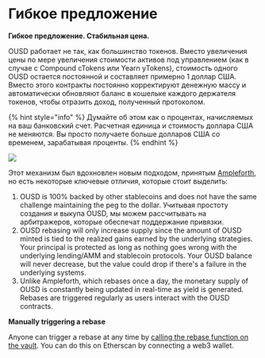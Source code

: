 # Гибкое предложение

**Гибкое предложение. Стабильная цена.**

OUSD работает не так, как большинство токенов. Вместо увеличения цены по мере увеличения стоимости активов под управлением (как в случае с Compound cTokens или Yearn yTokens), стоимость одного OUSD остается постоянной и составляет примерно 1 доллар США. Вместо этого контракты постоянно корректируют денежную массу и автоматически обновляют баланс в кошельке каждого держателя токенов, чтобы отразить доход, полученный протоколом.

{% hint style="info" %}
Думайте об этом как о процентах, начисляемых на ваш банковский счет. Расчетная единица и стоимость доллара США не меняются. Вы просто получаете больше долларов США со временем, зарабатывая проценты.
{% endhint %}

![](../../.gitbook/assets/ousd_docs_graphics_4.png)

Этот механизм был вдохновлен новым подходом, принятым [Ampleforth](https://www.ampleforth.org/), но есть некоторые ключевые отличия, которые стоит выделить:

1. OUSD is 100% backed by other stablecoins and does not have the same challenge maintaining the peg to the dollar. Учитывая простоту создания и выкупа OUSD, мы можем рассчитывать на арбитражеров, которые обеспечат поддержание привязки.
2. OUSD rebasing will only increase supply since the amount of OUSD minted is tied to the realized gains earned by the underlying strategies. Your principal is protected as long as nothing goes wrong with the underlying lending/AMM and stablecoin protocols. Your OUSD balance will never decrease, but the value could drop if there's a failure in the underlying systems.
3. Unlike Ampleforth, which rebases once a day, the monetary supply of OUSD is constantly being updated in real-time as yield is generated. Rebases are triggered regularly as users interact with the OUSD contracts.

**Manually triggering a rebase**

Anyone can trigger a rebase at any time by [calling the rebase function on the vault](https://etherscan.io/address/originvault.eth#writeProxyContract). You can do this on Etherscan by connecting a web3 wallet.

